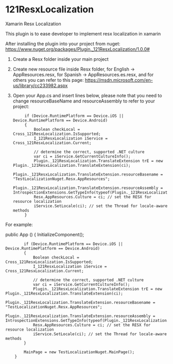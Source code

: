 # 121ResxLocalization
Xamarin Resx Localization

This plugin is to ease developer to implement resx localization in xamarin


After installing the plugin into your project from nuget: https://www.nuget.org/packages/Plugin._121ResxLocalization/1.0.0#

1) Create a Resx folder inside your main project
2) Create new resource file inside Resx folder, for English -> AppResources.resx, for Spanish -> AppResources.es.resx, and for others you can refer to this page: https://msdn.microsoft.com/en-us/library/cc233982.aspx
3) Open your App.cs and insert lines below, please note that you need to change resourceBaseName and resourceAssembly to refer to your project:

            if (Device.RuntimePlatform == Device.iOS || Device.RuntimePlatform == Device.Android)
            {
                Boolean checkLocal = Cross_121ResxLocalization.IsSupported;
                I_121ResxLocalization iService = Cross_121ResxLocalization.Current;
                
                // determine the correct, supported .NET culture
                var ci = iService.GetCurrentCultureInfo();
                Plugin._121ResxLocalization.TranslateExtension trE = new Plugin._121ResxLocalization.TranslateExtension(ci);
                Plugin._121ResxLocalization.TranslateExtension.resourceBasename = "TestLocalizationNuget.Resx.AppResources";
                Plugin._121ResxLocalization.TranslateExtension.resourceAssembly = IntrospectionExtensions.GetTypeInfo(typeof(Plugin._121ResxLocalization.TranslateExtension)).Assembly;
                Resx.AppResources.Culture = ci; // set the RESX for resource localization
                iService.SetLocale(ci); // set the Thread for locale-aware methods
            }
            
 For example:
 
 public App ()
		{
			InitializeComponent();

            if (Device.RuntimePlatform == Device.iOS || Device.RuntimePlatform == Device.Android)
            {
                Boolean checkLocal = Cross_121ResxLocalization.IsSupported;
                I_121ResxLocalization iService = Cross_121ResxLocalization.Current;
                
                // determine the correct, supported .NET culture
                var ci = iService.GetCurrentCultureInfo();
                Plugin._121ResxLocalization.TranslateExtension trE = new Plugin._121ResxLocalization.TranslateExtension(ci);
                Plugin._121ResxLocalization.TranslateExtension.resourceBasename = "TestLocalizationNuget.Resx.AppResources";
                Plugin._121ResxLocalization.TranslateExtension.resourceAssembly = IntrospectionExtensions.GetTypeInfo(typeof(Plugin._121ResxLocalization.TranslateExtension)).Assembly;
                Resx.AppResources.Culture = ci; // set the RESX for resource localization
                iService.SetLocale(ci); // set the Thread for locale-aware methods
            }

            MainPage = new TestLocalizationNuget.MainPage();
		}
